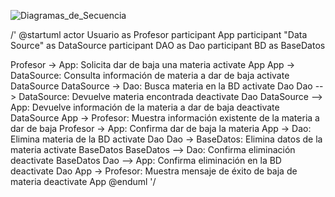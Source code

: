 ![Diagramas_de_Secuencia](DS-Baja_Materia.png)﻿﻿

/'
@startuml
actor Usuario as Profesor
participant App
participant "Data Source" as DataSource
participant DAO as Dao
participant BD as BaseDatos

Profesor -> App: Solicita dar de baja una materia
activate App
App -> DataSource: Consulta información de materia a dar de baja
activate DataSource
DataSource -> Dao: Busca materia en la BD
activate Dao
Dao --> DataSource: Devuelve materia encontrada
deactivate Dao
DataSource --> App: Devuelve información de la materia a dar de baja
deactivate DataSource
App -> Profesor: Muestra información existente de la materia a dar de baja
Profesor -> App: Confirma dar de baja la materia
App -> Dao: Elimina materia de la BD
activate Dao
Dao -> BaseDatos: Elimina datos de la materia
activate BaseDatos
BaseDatos --> Dao: Confirma eliminación
deactivate BaseDatos
Dao --> App: Confirma eliminación en la BD
deactivate Dao
App -> Profesor: Muestra mensaje de éxito de baja de materia
deactivate App
@enduml
'/
